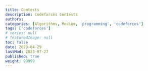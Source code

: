 ```yaml
---
title: Contests
description: Codeforces Contests
authors:
categories: [Algorithms, Medium, 'programming', 'codeforces']
tags: ['codeforces']
# series: null
# featuredImage: null
toc: false
date: 2023-04-29
lastMod: 2023-07-27
published: true
weight: 99999
---
```

